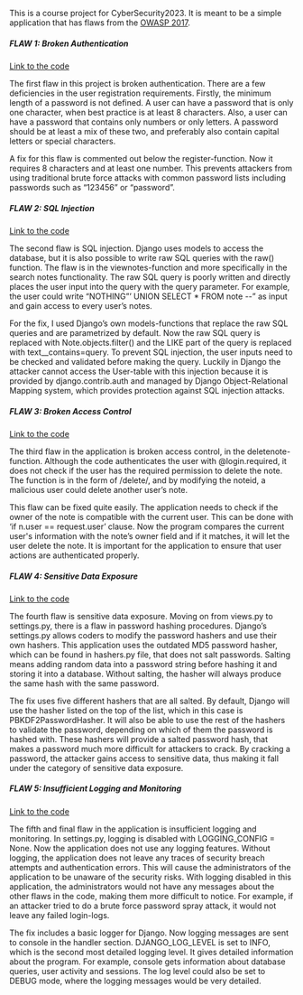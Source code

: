 This is a course project for CyberSecurity2023. It is meant to be a simple application that has flaws from the [OWASP 2017](https://owasp.org/www-project-top-ten/).

##### FLAW 1: Broken Authentication 
[Link to the code](https://github.com/AapoTuulentie/CyberSecurity2023/blob/60c9e0a837f30fe1d93f42270db3ed507cc61168/mysite/cs_project/views.py#L14) 

The first flaw in this project is broken authentication. There are a few deficiencies in the user registration requirements. Firstly, the minimum length of a password is not defined. A user can have a password that is only one character, when best practice is at least 8 characters. Also, a user can have a password that contains only numbers or only letters. A password should be at least a mix of these two, and preferably also contain capital letters or special characters.  

A fix for this flaw is commented out below the register-function. Now it requires 8 characters and at least one number. This prevents attackers from using traditional brute force attacks with common password lists including passwords such as “123456” or “password”.  

 

##### FLAW 2: SQL Injection 
[Link to the code](https://github.com/AapoTuulentie/CyberSecurity2023/blob/60c9e0a837f30fe1d93f42270db3ed507cc61168/mysite/cs_project/views.py#L62) 

The second flaw is SQL injection. Django uses models to access the database, but it is also possible to write raw SQL queries with the raw() function. The flaw is in the viewnotes-function and more specifically in the search notes functionality. The raw SQL query is poorly written and directly places the user input into the query with the query parameter. For example, the user could write “NOTHING”’ UNION SELECT * FROM note --” as input and gain access to every user’s notes.  

For the fix, I used Django’s own models-functions that replace the raw SQL queries and are parametrized by default. Now the raw SQL query is replaced with Note.objects.filter() and the LIKE part of the query is replaced with text__contains=query. To prevent SQL injection, the user inputs need to be checked and validated before making the query. Luckily in Django the attacker cannot access the User-table with this injection because it is provided by django.contrib.auth and managed by Django Object-Relational Mapping system, which provides protection against SQL injection attacks.  

 

##### FLAW 3: Broken Access Control 
[Link to the code](https://github.com/AapoTuulentie/CyberSecurity2023/blob/60c9e0a837f30fe1d93f42270db3ed507cc61168/mysite/cs_project/views.py#L80) 

The third flaw in the application is broken access control, in the deletenote-function. Although the code authenticates the user with @login.required, it does not check if the user has the required permission to delete the note. The function is in the form of /delete/<noteid>, and by modifying the noteid, a malicious user could delete another user’s note.  

This flaw can be fixed quite easily. The application needs to check if the owner of the note is compatible with the current user. This can be done with ‘if n.user == request.user’ clause. Now the program compares the current user's information with the note’s owner field and if it matches, it will let the user delete the note. It is important for the application to ensure that user actions are authenticated properly.  

 

##### FLAW 4: Sensitive Data Exposure 
[Link to the code](https://github.com/AapoTuulentie/CyberSecurity2023/blob/60c9e0a837f30fe1d93f42270db3ed507cc61168/mysite/mysite/settings.py#L134) 

The fourth flaw is sensitive data exposure. Moving on from views.py to settings.py, there is a flaw in password hashing procedures. Django’s settings.py allows coders to modify the password hashers and use their own hashers. This application uses the outdated MD5 password hasher, which can be found in hashers.py file, that does not salt passwords. Salting means adding random data into a password string before hashing it and storing it into a database. Without salting, the hasher will always produce the same hash with the same password.  

The fix uses five different hashers that are all salted. By default, Django will use the hasher listed on the top of the list, which in this case is PBKDF2PasswordHasher. It will also be able to use the rest of the hashers to validate the password, depending on which of them the password is hashed with. These hashers will provide a salted password hash, that makes a password much more difficult for attackers to crack. By cracking a password, the attacker gains access to sensitive data, thus making it fall under the category of sensitive data exposure.  

 

##### FLAW 5: Insufficient Logging and Monitoring 
[Link to the code](https://github.com/AapoTuulentie/CyberSecurity2023/blob/60c9e0a837f30fe1d93f42270db3ed507cc61168/mysite/mysite/settings.py#L148) 

The fifth and final flaw in the application is insufficient logging and monitoring. In settings.py, logging is disabled with LOGGING_CONFIG = None. Now the application does not use any logging features. Without logging, the application does not leave any traces of security breach attempts and authentication errors. This will cause the administrators of the application to be unaware of the security risks. With logging disabled in this application, the administrators would not have any messages about the other flaws in the code, making them more difficult to notice. For example, if an attacker tried to do a brute force password spray attack, it would not leave any failed login-logs. 

The fix includes a basic logger for Django. Now logging messages are sent to console in the handler section. DJANGO_LOG_LEVEL is set to INFO, which is the second most detailed logging level. It gives detailed information about the program. For example, console gets information about database queries, user activity and sessions. The log level could also be set to DEBUG mode, where the logging messages would be very detailed.
